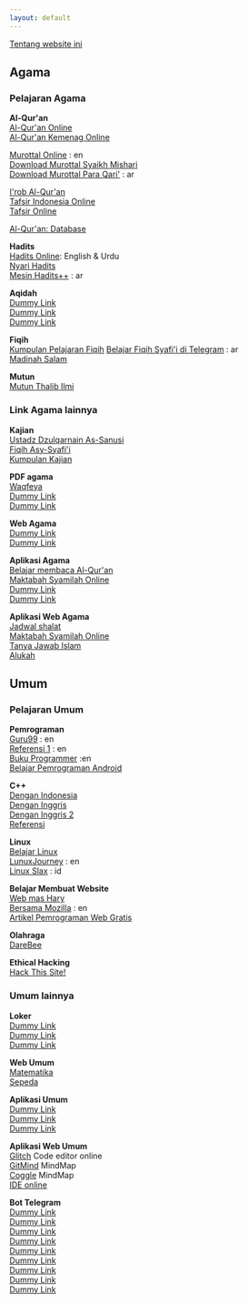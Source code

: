 ```yaml
---
layout: default
---
```

[Tentang website ini](/about.md)

## Agama

### Pelajaran Agama

**Al-Qur'an**  
[Al-Qur'an Online](https://quran.com/)  
[Al-Qur'an Kemenag Online](https://quran.kemenag.go.id/)

[Murottal Online](https://quranicaudio.com/) : en  
[Download Murottal Syaikh Mishari](hafalan/murottal.md)  
[Download Murottal Para Qari'](https://tilawa.org/) : ar

[I'rob Al-Qur'an](https://corpus.quran.com/wordbyword.jsp)  
[Tafsir Indonesia Online](http://www.tafsir.web.id/p/daftar-isi.html?m=1)  
[Tafsir Online](https://tafsir.app/)  

[Al-Qur'an: Database](https://qurandb.com/)  

**Hadits**  
[Hadits Online](https://sunnah.com/): English & Urdu  
[Nyari Hadits](https://sunnah.one/)  
[Mesin Hadits++](https://sunnah.alifta.gov.sa/) : ar  

**Aqidah**  
[Dummy Link](#)  
[Dummy Link](#)  
[Dummy Link](#)  

**Fiqih**  
[Kumpulan Pelajaran Fiqih](https://alfiqh.net/)
[Belajar Fiqih Syafi'i di Telegram](https://t.me/elghizi) : ar  
[Madinah Salam](kajian/madinah-salam.md)


**Mutun**  
[Mutun Thalib Ilmi](hafalan/mutun.md)

### Link Agama lainnya

**Kajian**  
[Ustadz Dzulqarnain As-Sanusi](kajian/dzulqarnain-sanusi.md)  
[Fiqih Asy-Syafi'i](https://t.me/elghizi)  
[Kumpulan Kajian](kajian/kumpulan-kajian.md)  

**PDF agama**  
[Waqfeya](https://waqfeya.com)  
[Dummy Link](#)  
[Dummy Link](#)  

**Web Agama**    
[Dummy Link](#)  
[Dummy Link](#)  

**Aplikasi Agama**  
[Belajar membaca Al-Qur'an](https://www.tarteel.ai/)  
[Maktabah Syamilah Online](https://ketabonline.com)  
[Dummy Link](#)  
[Dummy Link](#)  

**Aplikasi Web Agama**  
[Jadwal shalat](https://salah.com/)  
[Maktabah Syamilah Online](https://app.turath.io/)  
[Tanya Jawab Islam](https://islamqa.info/id)  
[Alukah](https://www.alukah.net/)

## Umum

### Pelajaran Umum

**Pemrograman**  
[Guru99](https://www.guru99.com/) : en  
[Referensi 1](https://freecomputerbooks.com/) : en  
[Buku Programmer](https://www.programming-book.com/) :en  
[Belajar Pemrograman Android](https://badoystudio.com/)  

**C++**  
[Dengan Indonesia](https://www.belajarcpp.com/)  
[Dengan Inggris](https://www.learncpp.com/)  
[Dengan Inggris 2](https://www.learn-cpp.org/)  
[Referensi](https://en.cppreference.com/w/)  

**Linux**  
[Belajar Linux](https://www.belajarlinux.org/)  
[LunuxJourney](https://linuxjourney.com/) : en  
[Linux Slax](https://www.slideshare.net/vivilovely08/presentasi-linux-slax) : id  

**Belajar Membuat Website**  
[Web mas Hary](https://www.caramembuatwebsite.org/)  
[Bersama Mozilla](https://developer.mozilla.org/en-US/) : en  
[Artikel Pemrograman Web Gratis](https://www.apacara.com/)  

**Olahraga**  
[DareBee](https://darebee.com)

**Ethical Hacking**  
[Hack This Site!](https://hackthissite.org/)

### Umum lainnya

**Loker**  
[Dummy Link](#)  
[Dummy Link](#)  
[Dummy Link](#)  

**Web Umum**  
[Matematika](https://www.matematrick.com)  
[Sepeda](https://www.sepeda.me/)  

**Aplikasi Umum**  
[Dummy Link](#)  
[Dummy Link](#)  
[Dummy Link](#)  

**Aplikasi Web Umum**  
[Glitch](https://glitch.com/) Code editor online  
[GitMind](https://gitmind.com/) MindMap  
[Coggle](https://coggle.it/) MindMap  
[IDE online](https://www.tutorialspoint.com/codingground.htm)  

**Bot Telegram**  
[Dummy Link](#)  
[Dummy Link](#)  
[Dummy Link](#)  
[Dummy Link](#)  
[Dummy Link](#)  
[Dummy Link](#)  
[Dummy Link](#)  
[Dummy Link](#)  
[Dummy Link](#)  
